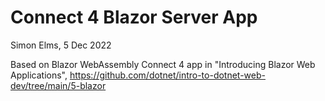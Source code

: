 Connect 4 Blazor Server App
===========================
Simon Elms, 5 Dec 2022

Based on Blazor WebAssembly Connect 4 app in "Introducing Blazor Web Applications", https://github.com/dotnet/intro-to-dotnet-web-dev/tree/main/5-blazor

